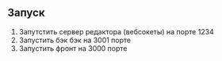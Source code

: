 ## Запуск

1. Запутстить сервер редактора (вебсокеты) на порте 1234
2. Запустить бэк бэк на 3001 порте
3. Запустить фронт на 3000 порте